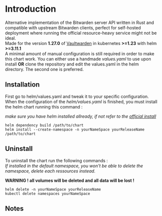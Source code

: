 # Introduction

Alternative implementation of the Bitwarden server API written in Rust and compatible with upstream Bitwarden clients, perfect for self-hosted deployment where running the official resource-heavy service might not be ideal.  
Made for the version **1.27.0** of [Vaultwarden](https://github.com/dani-garcia/vaultwarden) in kubernetes **>=1.23** with helm **>=3.11.1**   
A minimal amount of manual configuration is still required in order to make this chart work. You can either use a handmade *values.yaml* to use upon install **OR** clone the repository and edit the values.yaml in the helm directory. The second one is preferred.   
## Installation

First go to helm/values.yaml and tweak it to your specific configuration. When the configuration of the *helm/values.yaml* is finished, you must install the helm chart running this command :

*make sure you have helm installed allready, if not refer to the [official install](https://helm.sh/docs/intro/install/)*

```
helm dependency build /path/to/chart
helm install --create-namespace -n yourNameSpace yourReleaseName /path/to/chart
```
## Uninstall

To uninstall the chart run the following commands :   
*If installed in the default namespace, you won't be able to delete the namespace, delete each ressources instead.*

**WARNING ! all volumes will be deleted and all data will be lost !**

```
helm delete -n yourNameSpace yourReleaseName 
kubectl delete namespaces yourNameSpace
```
## Notes
